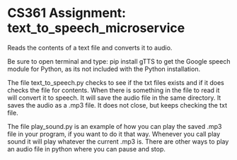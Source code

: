 # CS361 Assignment: text_to_speech_microservice

Reads the contents of a text file and converts it to audio. 

Be sure to open terminal and type: pip install gTTS to get the Google speech module for Python, as its not included with the Python installation. 

The file text_to_speech.py checks to see if the txt files exists and if it does checks the file for contents. When there is something in the file to read it will convert it to speech. It will save the audio file in the same directory. It saves the audio as a .mp3 file. It does not close, but keeps checking the txt file. 

The file play_sound.py is an example of how you can play the saved .mp3 file in your program, if you want to do it that way. Whenever you call play sound it will play whatever the current .mp3 is. There are other ways to play an audio file in python where you can pause and stop. 
